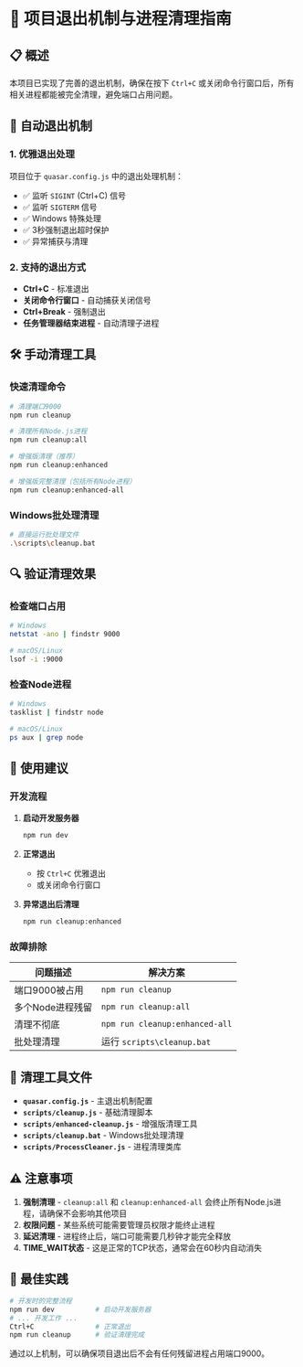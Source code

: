 # 🧹 项目退出机制与进程清理指南

## 📋 概述

本项目已实现了完善的退出机制，确保在按下 `Ctrl+C` 或关闭命令行窗口后，所有相关进程都能被完全清理，避免端口占用问题。

## 🔄 自动退出机制

### 1. 优雅退出处理

项目位于 `quasar.config.js` 中的退出处理机制：

- ✅ 监听 `SIGINT` (Ctrl+C) 信号
- ✅ 监听 `SIGTERM` 信号
- ✅ Windows 特殊处理
- ✅ 3秒强制退出超时保护
- ✅ 异常捕获与清理

### 2. 支持的退出方式

- **Ctrl+C** - 标准退出
- **关闭命令行窗口** - 自动捕获关闭信号
- **Ctrl+Break** - 强制退出
- **任务管理器结束进程** - 自动清理子进程

## 🛠️ 手动清理工具

### 快速清理命令

```bash
# 清理端口9000
npm run cleanup

# 清理所有Node.js进程
npm run cleanup:all

# 增强版清理（推荐）
npm run cleanup:enhanced

# 增强版完整清理（包括所有Node进程）
npm run cleanup:enhanced-all
```

### Windows批处理清理

```bash
# 直接运行批处理文件
.\scripts\cleanup.bat
```

## 🔍 验证清理效果

### 检查端口占用

```bash
# Windows
netstat -ano | findstr 9000

# macOS/Linux
lsof -i :9000
```

### 检查Node进程

```bash
# Windows
tasklist | findstr node

# macOS/Linux
ps aux | grep node
```

## 🚀 使用建议

### 开发流程

1. **启动开发服务器**

   ```bash
   npm run dev
   ```

2. **正常退出**
   - 按 `Ctrl+C` 优雅退出
   - 或关闭命令行窗口

3. **异常退出后清理**
   ```bash
   npm run cleanup:enhanced
   ```

### 故障排除

| 问题描述         | 解决方案                       |
| ---------------- | ------------------------------ |
| 端口9000被占用   | `npm run cleanup`              |
| 多个Node进程残留 | `npm run cleanup:all`          |
| 清理不彻底       | `npm run cleanup:enhanced-all` |
| 批处理清理       | 运行 `scripts\cleanup.bat`     |

## 📁 清理工具文件

- **`quasar.config.js`** - 主退出机制配置
- **`scripts/cleanup.js`** - 基础清理脚本
- **`scripts/enhanced-cleanup.js`** - 增强版清理工具
- **`scripts/cleanup.bat`** - Windows批处理清理
- **`scripts/ProcessCleaner.js`** - 进程清理类库

## ⚠️ 注意事项

1. **强制清理** - `cleanup:all` 和 `cleanup:enhanced-all` 会终止所有Node.js进程，请确保不会影响其他项目
2. **权限问题** - 某些系统可能需要管理员权限才能终止进程
3. **延迟清理** - 进程终止后，端口可能需要几秒钟才能完全释放
4. **TIME_WAIT状态** - 这是正常的TCP状态，通常会在60秒内自动消失

## 🎯 最佳实践

```bash
# 开发时的完整流程
npm run dev          # 启动开发服务器
# ... 开发工作 ...
Ctrl+C               # 正常退出
npm run cleanup      # 验证清理完成
```

通过以上机制，可以确保项目退出后不会有任何残留进程占用端口9000。
